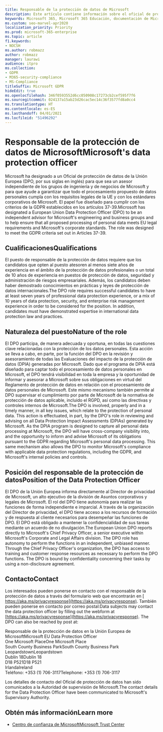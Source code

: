 ```yaml
---
title: Responsable de la protección de datos de Microsoft
description: Este artículo contiene información sobre el oficial de protección de datos de la Unión Europea (DPO) de Microsoft para el RGPD.
keywords: Microsoft 365, Microsoft 365 Educación, documentación de Microsoft 365, RGPD
ms.custom: seo-marvel-apr2020
localization_priority: Priority
ms.prod: microsoft-365-enterprise
ms.topic: article
f1.keywords:
- NOCSH
ms.author: robmazz
author: robmazz
manager: laurawi
audience: itpro
ms.collection:
- GDPR
- M365-security-compliance
- MS-Compliance
titleSuffix: Microsoft GDPR
hideEdit: true
ms.openlocfilehash: 346f0593552d6cc050908c17273cb2cef595f7f6
ms.sourcegitcommit: 024137a15ab23d26cac5ec14c36f3577fd8a0cc4
ms.translationtype: HT
ms.contentlocale: es-ES
ms.lasthandoff: 04/01/2021
ms.locfileid: "51496292"
---
```

# <a name="microsofts-data-protection-officer"></a><span data-ttu-id="be182-104">Responsable de la protección de datos de Microsoft</span><span class="sxs-lookup"><span data-stu-id="be182-104">Microsoft's data protection officer</span></span>

<span data-ttu-id="be182-p101">Microsoft ha designado a un Oficial de protección de datos de la Unión Europea (DPO, por sus siglas en inglés) para que sea un asesor independiente de los grupos de ingeniería y de negocios de Microsoft y para que ayude a garantizar que todo el procesamiento propuesto de datos personales cumpla con los requisitos legales de la UE y con los estándares corporativos de Microsoft. El papel fue diseñado para cumplir con los criterios de la GDPR establecidos en los artículos 37-39.</span><span class="sxs-lookup"><span data-stu-id="be182-p101">Microsoft has designated a European Union Data Protection Officer (DPO) to be an independent advisor for Microsoft's engineering and business groups and to help ensure that all proposed processing of personal data meets EU legal requirements and Microsoft's corporate standards. The role was designed to meet the GDPR criteria set out in Articles 37-39.</span></span>

## <a name="qualifications"></a><span data-ttu-id="be182-107">Cualificaciones</span><span class="sxs-lookup"><span data-stu-id="be182-107">Qualifications</span></span>

<span data-ttu-id="be182-p102">El puesto de responsable de la protección de datos requiere que los candidatos que opten al puesto atesoren al menos siete años de experiencia en el ámbito de la protección de datos profesionales o un total de 10 años de experiencia en puestos de protección de datos, seguridad y administración de riesgos empresariales. Además, los candidatos deben haber demostrado conocimientos en prácticas y leyes de protección de datos internacionales.</span><span class="sxs-lookup"><span data-stu-id="be182-p102">The DPO role requires successful candidates to have at least seven years of professional data protection experience, or a mix of 10 years of data protection, security, and enterprise risk management experience in order to be considered for the position. In addition, candidates must have demonstrated expertise in international data protection law and practices.</span></span> 

## <a name="nature-of-the-role"></a><span data-ttu-id="be182-110">Naturaleza del puesto</span><span class="sxs-lookup"><span data-stu-id="be182-110">Nature of the role</span></span>

<span data-ttu-id="be182-p103">El DPO participa, de manera adecuada y oportuna, en todas las cuestiones clave relacionadas con la protección de los datos personales. Esta acción se lleva a cabo, en parte, por la función del DPO en la revisión y asesoramiento de todas las Evaluaciones del impacto de la protección de datos (DPIA) generadas por Microsoft. Dado que el programa de DPIA está diseñado para captar todo el procesamiento de datos personales en Microsoft, el DPO tendrá visibilidad en toda la empresa y la oportunidad de informar y asesorar a Microsoft sobre sus obligaciones en virtud del Reglamento de protección de datos en relación con el procesamiento de datos personales de Microsoft. Este mismo mecanismo también permite al DPO supervisar el cumplimiento por parte de Microsoft de la normativa de protección de datos aplicable, incluido el RGPD, así como las directivas y controles internos de Microsoft.</span><span class="sxs-lookup"><span data-stu-id="be182-p103">The DPO is involved, properly and in a timely manner, in all key issues, which relate to the protection of personal data. This action is effectuated, in part, by the DPO's role in reviewing and advising on all Data Protection Impact Assessments (DPIAs) generated by Microsoft. As the DPIA program is designed to capture all personal data processing at Microsoft, the DPO will have cross-company visibility into, and the opportunity to inform and advise Microsoft of its obligations pursuant to the GDPR regarding Microsoft's personal data processing. This same mechanism also allows the DPO to monitor Microsoft's compliance with applicable data protection regulations, including the GDPR, and Microsoft's internal policies and controls.</span></span> 

## <a name="position-of-the-data-protection-officer"></a><span data-ttu-id="be182-115">Posición del responsable de la protección de datos</span><span class="sxs-lookup"><span data-stu-id="be182-115">Position of the Data Protection Officer</span></span>

<span data-ttu-id="be182-p104">El DPO de la Unión Europea informa directamente al Director de privacidad de Microsoft, un alto ejecutivo de la división de Asuntos corporativos y legales de Microsoft.  El rol del DPO tiene autonomía para realizar las funciones de forma independiente e imparcial. A través de la organización del Director de privacidad, el DPO tiene acceso a los recursos de formación y de respuesta al cliente necesarios para desempeñar las funciones de DPO. El DPO está obligado a mantener la confidencialidad de sus tareas mediante un acuerdo de no divulgación.</span><span class="sxs-lookup"><span data-stu-id="be182-p104">The European Union DPO reports directly to Microsoft's Chief Privacy Officer, a senior executive within Microsoft's Corporate and Legal Affairs division.  The DPO role has autonomy to perform the functions in an independent, unbiased manner. Through the Chief Privacy Officer's organization, the DPO has access to training and customer response resources as necessary to perform the DPO functions. The DPO is bound by confidentiality concerning their tasks by using a non-disclosure agreement.</span></span>  

## <a name="contact"></a><span data-ttu-id="be182-120">Contacto</span><span class="sxs-lookup"><span data-stu-id="be182-120">Contact</span></span>

<span data-ttu-id="be182-p105">Los interesados pueden ponerse en contacto con el responsable de la protección de datos a través del formulario web que encontrarán en [ https://aka.ms/privacyresponse](https://aka.ms/privacyresponse). También pueden ponerse en contacto por correo postal:</span><span class="sxs-lookup"><span data-stu-id="be182-p105">Data subjects may contact the data protection officer by filling out the webform at [https://aka.ms/privacyresponse](https://aka.ms/privacyresponse). The DPO can also be reached by post at:</span></span>

<span data-ttu-id="be182-123">Responsable de la protección de datos en la Unión Europea de Microsoft</span><span class="sxs-lookup"><span data-stu-id="be182-123">Microsoft EU Data Protection Officer</span></span><br>
<span data-ttu-id="be182-124">One Microsoft Place</span><span class="sxs-lookup"><span data-stu-id="be182-124">One Microsoft Place</span></span><br>
<span data-ttu-id="be182-125">South County Business Park</span><span class="sxs-lookup"><span data-stu-id="be182-125">South County Business Park</span></span><br>
<span data-ttu-id="be182-126">Leopardstown</span><span class="sxs-lookup"><span data-stu-id="be182-126">Leopardstown</span></span><br>
<span data-ttu-id="be182-127">Dublín 18</span><span class="sxs-lookup"><span data-stu-id="be182-127">Dublin 18</span></span><br>
<span data-ttu-id="be182-128">D18 P521</span><span class="sxs-lookup"><span data-stu-id="be182-128">D18 P521</span></span><br>
<span data-ttu-id="be182-129">Irlanda</span><span class="sxs-lookup"><span data-stu-id="be182-129">Ireland</span></span><br>
<span data-ttu-id="be182-130">Teléfono: +353 (1) 706-3117</span><span class="sxs-lookup"><span data-stu-id="be182-130">Telephone: +353 (1) 706-3117</span></span><br>

<span data-ttu-id="be182-131">Los detalles de contacto del Oficial de protección de datos han sido comunicados a la Autoridad de supervisión de Microsoft.</span><span class="sxs-lookup"><span data-stu-id="be182-131">The contact details for the Data Protection Officer have been communicated to Microsoft's Supervisory Authority.</span></span>

## <a name="learn-more"></a><span data-ttu-id="be182-132">Obtén más información</span><span class="sxs-lookup"><span data-stu-id="be182-132">Learn more</span></span>

- [<span data-ttu-id="be182-133">Centro de confianza de Microsoft</span><span class="sxs-lookup"><span data-stu-id="be182-133">Microsoft Trust Center</span></span>](https://www.microsoft.com/trust-center/privacy/gdpr-overview)
